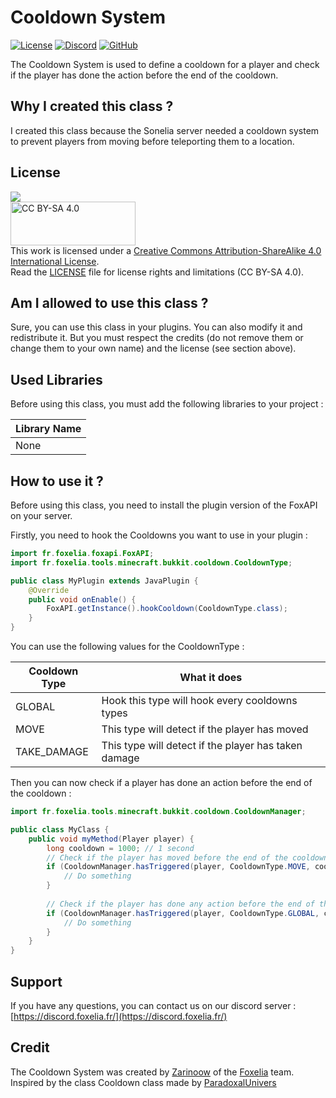 # Cooldown System

[![License](https://img.shields.io/badge/License-CC%20BY--SA%204.0-lightgrey.svg)](https://creativecommons.org/licenses/by-sa/4.0/)
[![Discord](https://img.shields.io/discord/341897164642975756?color=blue&label=Discord)](https://discord.foxelia.fr/)
[![GitHub](https://img.shields.io/github/stars/FoxeliaFR/RandomJavaTools?style=social)](https://github.com/FoxeliaFR/RandomJavaTools)

The Cooldown System is used to define a cooldown for a player and check if the player has done the action before the end of the cooldown.

## Why I created this class ?

I created this class because the Sonelia server needed a cooldown system to prevent players from moving before teleporting them to a location.

## License
[<img src="https://img.shields.io/badge/License-CC%20BY--SA%204.0-lightgrey.svg">](https://creativecommons.org/licenses/by-sa/4.0/)<br>
<img src="https://mirrors.creativecommons.org/presskit/buttons/88x31/svg/by-sa.svg" alt="CC BY-SA 4.0" width="200" height="70"><br>
This work is licensed under a
[Creative Commons Attribution-ShareAlike 4.0 International License](https://creativecommons.org/licenses/by-sa/4.0/).<br>
Read the [LICENSE](LICENSE.md) file for license rights and limitations (CC BY-SA 4.0).

## Am I allowed to use this class ?
Sure, you can use this class in your plugins. You can also modify it and redistribute it. But you must respect the credits (do not remove them or change them to your own name) and the license (see section above).

## Used Libraries

Before using this class, you must add the following libraries to your project :

| Library Name                                                         |
|----------------------------------------------------------------------|
| None                                                                 |

## How to use it ?

Before using this class, you need to install the plugin version of the FoxAPI on your server.

Firstly, you need to hook the Cooldowns you want to use in your plugin :

```java
import fr.foxelia.foxapi.FoxAPI;
import fr.foxelia.tools.minecraft.bukkit.cooldown.CooldownType;

public class MyPlugin extends JavaPlugin {
    @Override
    public void onEnable() {
        FoxAPI.getInstance().hookCooldown(CooldownType.class);
    }
}
```

You can use the following values for the CooldownType :

| Cooldown Type | What it does                                         |
|---------------|------------------------------------------------------|
| GLOBAL        | Hook this type will hook every cooldowns types       |
| MOVE          | This type will detect if the player has moved        |
| TAKE_DAMAGE   | This type will detect if the player has taken damage |

Then you can now check if a player has done an action before the end of the cooldown :

```java
import fr.foxelia.tools.minecraft.bukkit.cooldown.CooldownManager;

public class MyClass {
    public void myMethod(Player player) {
        long cooldown = 1000; // 1 second
        // Check if the player has moved before the end of the cooldown
        if (CooldownManager.hasTriggered(player, CooldownType.MOVE, cooldown)) {
            // Do something
        }
        
        // Check if the player has done any action before the end of the cooldown
        if (CooldownManager.hasTriggered(player, CooldownType.GLOBAL, cooldown)) {
            // Do something
        }
    }
}
```


## Support
If you have any questions, you can contact us on our discord server : [https://discord.foxelia.fr/](https://discord.foxelia.fr/)

## Credit
The Cooldown System was created by [Zarinoow](https://github.com/Zarinoow/) of the [Foxelia](https://foxelia.fr/) team. Inspired by the class Cooldown class made by [ParadoxalUnivers](https://github.com/paradoxalunivers)